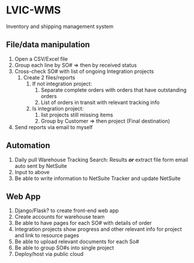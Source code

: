# LVIC-WMS
 Inventory and shipping management system

## File/data manipulation

1. Open a CSV/Excel file
2. Group each line by SO# ⇒ then by received status
3. Cross-check SO# with list of ongoing Integration projects
    1. Create 2 files/reports 
        1. If not integration project:
            1. Separate complete orders with orders that have outstanding orders
            2. List of orders in transit with relevant tracking info
        2. Is integration project:
            1. list projects still missing items
            2. Group by Customer ⇒ then project (Final destination)
4. Send reports via email to myself

## Automation

1. Daily pull Warehouse Tracking Search: Results ***or*** extract file form email auto sent by NetSuite
2. Input to above
3. Be able to write information to NetSuite Tracker and update NetSuite

## Web App

1. Django/Flask? to create front-end web app
2. Create accounts for warehouse team
3. Be able to have pages for each SO# with details of order
4. Integration projects show progress and other relevant info for project and link to resource pages
5. Be able to upload relevant documents for each So#
6. Be able to group SO#s into single project
7. Deploy/host via public cloud
